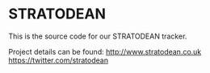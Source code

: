 STRATODEAN
======

This is the source code for our STRATODEAN tracker.

Project details can be found:
http://www.stratodean.co.uk
https://twitter.com/stratodean
